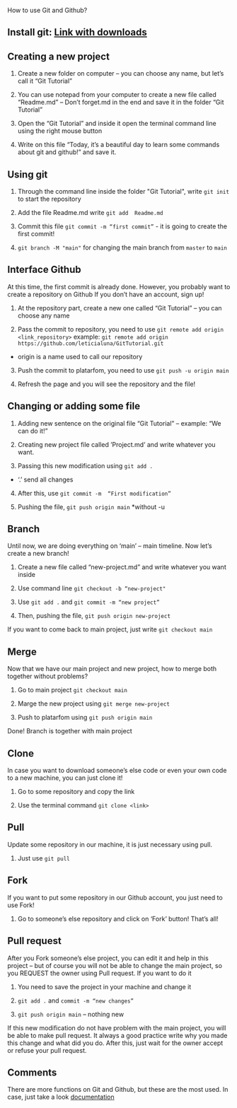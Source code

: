 How to use Git and Github?


## Install git: [Link with downloads](https://git-scm.com/downloads)


## Creating a new project

1) Create a new folder on computer – you can choose any name, but let’s call it “Git Tutorial”

2) You can use notepad from your computer to create a new file called “Readme.md” – Don’t forget.md in the end and save it in the folder “Git Tutorial”

3) Open the “Git Tutorial” and inside it open the terminal command line using the right mouse button

4) Write on this file “Today, it’s a beautiful day to learn some commands about git and github!” and save it.



## Using git

1) Through the command line inside the folder "Git Tutorial", write `git init` to start the repository

2) Add the file Readme.md write `git add  Readme.md` 

3) Commit this file `git commit -m “first commit”` - it is going to create the first commit!

4) `git branch -M "main"` for changing the main branch from `master` to `main`


## Interface Github

At this time, the first commit is already done. However, you probably want to create a repository on Github
If you don’t have an account, sign up!

1) At the repository part, create a new one called “Git Tutorial” – you can choose any name

2) Pass the commit to repository, you need to use `git remote add origin <link_repository>`
example: `git remote add origin https://github.com/leticialuna/GitTutorial.git`

* origin is a name used to call our repository

3) Push the commit to platarfom, you need to use `git push -u origin main`

4) Refresh the page and you will see the repository and the file!



## Changing or adding some file

1) Adding new sentence on the original file “Git Tutorial” – example: “We can do it!”

2) Creating new project file called ’Project.md’ and write whatever you want.

3) Passing this new modification using `git add .` 

* ‘.’ send all changes 

4) After this, use `git commit -m  “First modification”`

5) Pushing the file, `git push origin main`
*without -u



## Branch

Until now, we are doing everything on ‘main’ – main timeline. Now let’s create a new branch!


1) Create a new file called “new-project.md” and write whatever you want inside
2) Use command line `git checkout -b “new-project"`

3)  Use `git add .` and `git commit -m “new project”`

4) Then, pushing the file, `git push origin new-project`

If you want to come back to main project, just write `git checkout main`



## Merge

Now that we have our main project and new project, how to merge both together without problems?

1) Go to main project `git checkout main`

2) Marge the new project using `git merge new-project`

3) Push to platarfom using `git push origin main`

Done! Branch is together with main project



## Clone

In case you want to download someone’s else code or even your own code to a new machine, you can just clone it!

1) Go to some repository and copy the link 

2) Use the terminal command `git clone <link>`



## Pull

Update some repository in our machine, it is just necessary using pull.

1) Just use `git pull`



## Fork

If you want to put some repository in our Github account, you just need to use Fork!

1) Go to someone’s else repository and click on ‘Fork’ button! That’s all!



## Pull request

After you Fork someone’s else project, you can edit it and help in this project – but of course you will not be able to change the main project, so you REQUEST the owner using Pull request.
If you want to do it

1) You need to save the project in your machine and change it

2) `git add .` and `commit -m “new changes”`

3) `git push origin main` – nothing new


If this new modification do not have problem with the main project, you will be able to make pull request. It always a good practice write why you made this change and what did you do. 
After this, just wait for the owner accept or refuse your pull request.



## Comments

There are more functions on Git and Github, but these are the most used. 
In case, just take a look [documentation](https://git-scm.com/doc)


